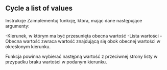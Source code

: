 ## Cycle a list of values

Instrukcje
Zaimplementuj funkcję, która, mając dane następujące argumenty:

-Kierunek, w którym ma być przesunięta obecna wartość
-Lista wartości
-Obecna wartość zwraca wartość znajdującą się obok obecnej wartości w określonym kierunku.

Funkcja powinna wybierać następną wartość z przeciwnej strony listy w przypadku braku wartości w podanym kierunku.